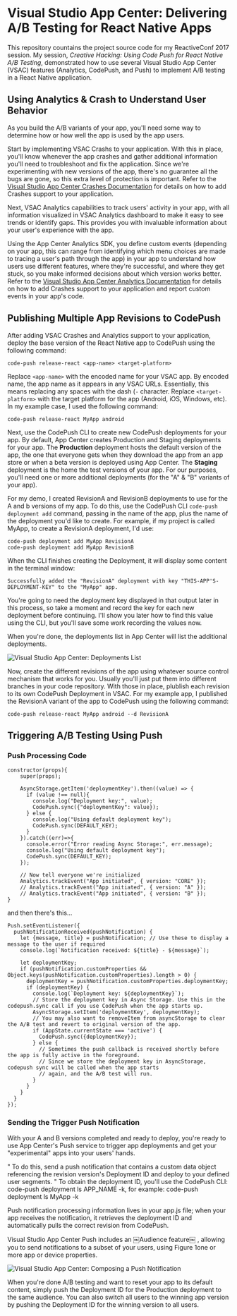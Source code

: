 # Visual Studio App Center: Delivering A/B Testing for React Native Apps
This repository countains the project source code for my ReactiveConf 2017 session.  My session, *Creative Hacking: Using Code Push for React Native A/B Testing*, demonstrated how to use several Visual Studio App Center (VSAC) features (Analytics, CodePush, and Push) to implement A/B testing in a React Native application.

## Using Analytics & Crash to Understand User Behavior

As you build the A/B variants of your app, you'll need some way to determine how or how well the app is used by the app users.

Start by implementing VSAC Crashs to your application. With this in place, you'll know whenever the app crashes and gather additional information you'll need to troubleshoot and fix the application. Since we're experimenting with new versions of the app, there's no guarantee all the bugs are gone, so this extra level of protection is important. Refer to the [Visual Studio App Center Crashes Documentation](https://docs.microsoft.com/en-us/appcenter/crashes/) for details on how to add Crashes support to your application.

Next, VSAC Analytics capabilities to track users' activity in your app, with all information visualized in VSAC Analytics dashboard to make it easy to see trends or identify gaps. This provides you with invaluable information about your user's experience with the app.

Using the App Center Analytics SDK, you define custom events (depending on your app, this can range from identifying which menu choices are made to tracing a user's path through the app) in your app to understand how users use different features, where they're successful, and where they get stuck, so you make informed decisions about which version works better. Refer to the [Visual Studio App Center Analytics Documentation](https://docs.microsoft.com/en-us/appcenter/analytics/) for details on how to add Crashes support to your application and report custom events in your app's code.

## Publishing Multiple App Revisions to CodePush

After adding VSAC Crashes and Analytics support to your application, deploy the base version of the React Native app to CodePush using the following command:

	code-push release-react <app-name> <target-platform>
	
Replace `<app-name>` with the encoded name for your VSAC app. By encoded name, the app name as it appears in any VSAC URLs. Essentially, this means replacing any spaces with the dash (`-` character. Replace `<target-platform>` with the target platform for the app (Android, iOS, Windows, etc). In my example case, I used the following command:

	code-push release-react MyApp android

Next, use the CodePush CLI to create new CodePush deployments for your app. By default, App Center creates Production and Staging deployments for your app. The **Production** deployment hosts the default version of the app, the one that everyone gets when they download the app from an app store or when a beta version is deployed using App Center. The **Staging** deployment is the home the test versions of your app. For our purposes, you'll need one or more additional deployments (for the "A" & "B" variants of your app). 

For my demo, I created RevisionA and RevisionB deployments to use for the A and b versions of my app. To do this, use the CodePush CLI `code-push deployment add` command, passing in the name of the app, plus the name of the deployment you'd like to create. For example, if my project is called MyApp, to create a RevisionA deployment, I'd use: 

	code-push deployment add MyApp RevisionA
	code-push deployment add MyApp RevisionB

When the CLI finishes creating the Deployment, it will display some content in the terminal window:

	Successfully added the "RevisionA" deployment with key "THIS-APP'S-DEPLOYMENT-KEY" to the "MyApp" app.

You're going to need the deployment key displayed in that output later in this process, so take a moment and record the key for each new deployment before continuing. I'll show you later how to find this value using the CLI, but you'll save some work recording the values now.

When you're done, the deployments list in App Center will list the additional deployments.

![Visual Studio App Center: Deployments List](images/figure-01.png)
 
Now, create the different revisions of the app using whatever source control mechanism that works for you. Usually you'll just put them into different branches in your code repository. With those in place, plublish each revision to its own CodePush Deployment in VSAC. For my example app, I published the RevisionA variant of the app to CodePush using the following command:

	code-push release-react MyApp android --d RevisionA

## Triggering A/B Testing Using Push

### Push Processing Code


	constructor(props){
	    super(props);

	    AsyncStorage.getItem('deploymentKey').then((value) => {
	      if (value !== null){
	        console.log("Deployment key:", value);
	        CodePush.sync({"deploymentKey": value});        
	      } else {
	        console.log("Using default deployment key");
	        CodePush.sync(DEFAULT_KEY);
	      }
	    }).catch((err)=>{
	      console.error("Error reading Async Storage:", err.message);
	      console.log("Using default deployment key");
	      CodePush.sync(DEFAULT_KEY);  
	    });    
	  
	    // Now tell everyone we're initialized
	    Analytics.trackEvent("App initiated", { version: "CORE" });
	    // Analytics.trackEvent("App initiated", { version: "A" });
	    // Analytics.trackEvent("App initiated", { version: "B" });    
	}

and then there's this...


	Push.setEventListener({
	  pushNotificationReceived(pushNotification) {
	    let {message, title} = pushNotification; // Use these to display a message to the user if required
	    console.log(`Notification received: ${title} - ${message}`);
	  
	    let deploymentKey; 
	    if (pushNotification.customProperties && Object.keys(pushNotification.customProperties).length > 0) {
	      deploymentKey = pushNotification.customProperties.deploymentKey;
	      if (deploymentKey) {
	        console.log(`Deployment key: ${deploymentKey}`);
	        // Store the deployment key in Async Storage. Use this in the codepush.sync call if you use CodePush when the app starts up. 
	        AsyncStorage.setItem('deploymentKey', deploymentKey);        
	        // You may also want to removeItem from asyncStorage to clear the A/B test and revert to original version of the app. 
	        if (AppState.currentState === 'active') {
	          CodePush.sync({deploymentKey});
	        } else {
	          // Sometimes the push callback is received shortly before the app is fully active in the foreground.
	          // Since we store the deployment key in AsyncStorage, codepush sync will be called when the app starts 
	          // again, and the A/B test will run.
	        }
	      }          
	    }
	  }
	});

### Sending the Trigger Push Notification

With your A and B versions completed and ready to deploy, you're ready to use App Center's Push service to trigger app deployments and get your "experimental" apps into your users' hands. 

"	To do this,  send a push notification that contains a custom data object referencing the revision version's Deployment ID and deploy to your defined user segments. 
"	To obtain the deployment ID, you'll use the CodePush CLI: code-push deployment ls APP_NAME -k, for example: code-push deployment ls MyApp -k

Push notification processing information lives in your app.js file; when your app receives the notification, it retrieves the deployment ID and automatically pulls the correct revision from CodePush. 

Visual Studio App Center Push includes an ￼Audience feature￼ , allowing you to send notifications to a subset of your users, using Figure 1one or more app or device properties.   

![Visual Studio App Center: Composing a Push Notification](images/figure-02.png)


When you're done A/B testing and want to reset your app to its default content, simply push the Deployment ID for the Production deployment to the same audience. You can also switch all users to the winning app version  by pushing the Deployment ID for the winning version to all users.
